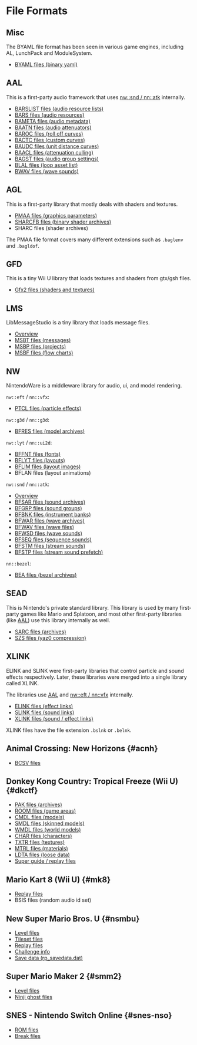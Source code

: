# File Formats

## Misc
The BYAML file format has been seen in various game engines, including AL, LunchPack and ModuleSystem.

* [BYAML files (binary yaml)](libs/common/byaml.md)

## AAL
This is a first-party audio framework that uses [nw::snd / nn::atk](#nw) internally.

* [BARSLIST files (audio resource lists)](libs/aal/barslist.md)
* [BARS files (audio resources)](libs/aal/bars.md)
* [BAMETA files (audio metadata)](libs/aal/bameta.md)
* [BAATN files (audio attenuators)](libs/aal/baatn.md)
* [BAROC files (roll off curves)](libs/aal/baroc.md)
* [BACTC files (custom curves)](libs/aal/bactc.md)
* [BAUDC files (unit distance curves)](libs/aal/baudc.md)
* [BAACL files (attenuation culling)](libs/aal/baacl.md)
* [BAGST files (audio group settings)](libs/aal/bagst.md)
* [BLAL files (loop asset list)](libs/aal/blal.md)
* [BWAV files (wave sounds)](libs/aal/bwav.md)

## AGL
This is a first-party library that mostly deals with shaders and textures.
* [PMAA files (graphics parameters)](libs/agl/pmaa.md)
* [SHARCFB files (binary shader archives)](libs/agl/sharcfb.md)
* SHARC files (shader archives)

The PMAA file format covers many different extensions such as `.baglenv` and `.bagldof`.

## GFD
This is a tiny Wii U library that loads textures and shaders from gtx/gsh files.
* [Gfx2 files (shaders and textures)](libs/gfd/gfx2.md)

## LMS
LibMessageStudio is a tiny library that loads message files.
* [Overview](libs/lms/overview.md)
* [MSBT files (messages)](libs/lms/msbt.md)
* [MSBP files (projects)](libs/lms/msbp.md)
* [MSBF files (flow charts)](libs/lms/msbf.md)

## NW
NintendoWare is a middleware library for audio, ui, and model rendering.

`nw::eft` / `nn::vfx`:
* [PTCL files (particle effects)](libs/nw/ptcl.md)

`nw::g3d` / `nn::g3d`:
* [BFRES files (model archives)](libs/nw/bfres.md)

`nw::lyt` / `nn::ui2d`:
* [BFFNT files (fonts)](libs/nw/bffnt.md)
* [BFLYT files (layouts)](libs/nw/bflyt.md)
* [BFLIM files (layout images)](libs/nw/bflim.md)
* BFLAN files (layout animations) 

`nw::snd` / `nn::atk`:
* [Overview](libs/nw/sound.md)
* [BFSAR files (sound archives)](libs/nw/bfsar.md)
* [BFGRP files (sound groups)](libs/nw/bfgrp.md)
* [BFBNK files (instrument banks)](libs/nw/bfbnk.md)
* [BFWAR files (wave archives)](libs/nw/bfwar.md)
* [BFWAV files (wave files)](libs/nw/bfwav.md)
* [BFWSD files (wave sounds)](libs/nw/bfwsd.md)
* [BFSEQ files (sequence sounds)](libs/nw/bfseq.md)
* [BFSTM files (stream sounds)](libs/nw/bfstm.md)
* [BFSTP files (stream sound prefetch)](libs/nw/bfstp.md)

`nn::bezel`:
* [BEA files (bezel archives)](libs/nw/bea.md)

## SEAD
This is Nintendo's private standard library. This library is used by many first-party games like Mario and Splatoon, and most other first-party libraries (like [AAL](#aal)) use this library internally as well.

* [SARC files (archives)](libs/sead/sarc.md)
* [SZS files (yaz0 compression)](libs/sead/yaz0.md)

## XLINK
ELINK and SLINK were first-party libraries that control particle and sound effects respectively. Later, these libraries were merged into a single library called XLINK.

The libraries use [AAL](#aal) and [nw::eft / nn::vfx](#nw) internally.

* [ELINK files (effect links)](libs/xlink/elink.md)
* [SLINK files (sound links)](libs/xlink/slink.md)
* [XLINK files (sound / effect links)](libs/xlink/xlink.md)

XLINK files have the file extension `.bslnk` or `.belnk`.

## Animal Crossing: New Horizons {#acnh}
* [BCSV files](games/acnh/bcsv.md)

## Donkey Kong Country: Tropical Freeze (Wii U) {#dkctf}
* [PAK files (archives)](games/dkctf/pak.md)
* [ROOM files (game areas)](games/dkctf/room.md)
* [CMDL files (models)](games/dkctf/model.md)
* [SMDL files (skinned models)](games/dkctf/model.md)
* [WMDL files (world models)](games/dkctf/model.md)
* [CHAR files (characters)](games/dkctf/char.md)
* [TXTR files (textures)](games/dkctf/txtr.md)
* [MTRL files (materials)](games/dkctf/mtrl.md)
* [LDTA files (loose data)](games/dkctf/ldta.md)
* [Super guide / replay files](games/dkctf/replay.md)

## Mario Kart 8 (Wii U) {#mk8}
* [Replay files](games/mk8/replay.md)
* BSIS files (random audio id set)

## New Super Mario Bros. U {#nsmbu}
* [Level files](games/nsmbu/level.md)
* [Tileset files](games/nsmbu/tileset.md)
* [Replay files](games/nsmbu/replay.md)
* [Challenge info](games/nsmbu/challenges.md)
* [Save data (rp_savedata.dat)](games/nsmbu/savedata.md)

## Super Mario Maker 2 {#smm2}
* [Level files](games/smm2/level.md)
* [Ninji ghost files](games/smm2/ghost.md)

## SNES - Nintendo Switch Online {#snes-nso}
* [ROM files](games/snes-nso/rom.md)
* [Break files](games/snes-nso/break.md)
